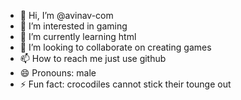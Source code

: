 - 👋 Hi, I’m @avinav-com
- 👀 I’m interested in gaming
- 🌱 I’m currently learning html
- 💞️ I’m looking to collaborate on creating games
- 📫 How to reach me  just use github
- 😄 Pronouns: male
- ⚡ Fun fact: crocodiles cannot stick their tounge out 

<!---
avinav-com/avinav-com is a ✨ special ✨ repository because its `README.md` (this file) appears on your GitHub profile.
You can click the Preview link to take a look at your changes.
--->
